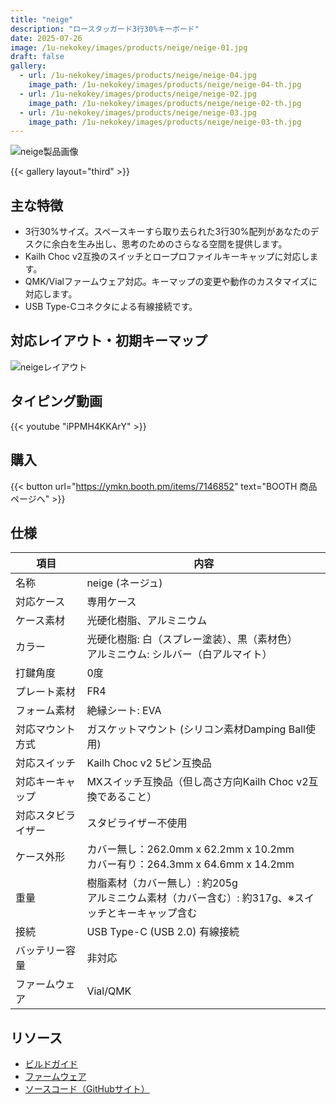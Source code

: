 ```yaml
---
title: "neige"
description: "ロースタッガード3行30%キーボード"
date: 2025-07-26
image: /1u-nekokey/images/products/neige/neige-01.jpg
draft: false
gallery:
  - url: /1u-nekokey/images/products/neige/neige-04.jpg
    image_path: /1u-nekokey/images/products/neige/neige-04-th.jpg
  - url: /1u-nekokey/images/products/neige/neige-02.jpg
    image_path: /1u-nekokey/images/products/neige/neige-02-th.jpg
  - url: /1u-nekokey/images/products/neige/neige-03.jpg
    image_path: /1u-nekokey/images/products/neige/neige-03-th.jpg
---
```


![neige製品画像](/1u-nekokey/images/products/neige/neige-01.jpg)

{{< gallery layout="third" >}}

## 主な特徴

- 3行30%サイズ。スペースキーすら取り去られた3行30%配列があなたのデスクに余白を生み出し、思考のためのさらなる空間を提供します。
- Kailh Choc v2互換のスイッチとロープロファイルキーキャップに対応します。
- QMK/Vialファームウェア対応。キーマップの変更や動作のカスタマイズに対応します。
- USB Type-Cコネクタによる有線接続です。

## 対応レイアウト・初期キーマップ

![neigeレイアウト](/1u-nekokey/images/products/neige/neige-layout.png)

## タイピング動画

{{< youtube "iPPMH4KKArY" >}}

## 購入

{{< button url="https://ymkn.booth.pm/items/7146852" text="BOOTH 商品ページへ" >}}

## 仕様

| 項目 | 内容 |
|---|---|
|名称|neige (ネージュ)|
|対応ケース|専用ケース|
|ケース素材|光硬化樹脂、アルミニウム|
|カラー|光硬化樹脂: 白（スプレー塗装）、黒（素材色）<br>アルミニウム: シルバー（白アルマイト）|
|打鍵角度|0度|
|プレート素材|FR4|
|フォーム素材|絶縁シート: EVA|
|対応マウント方式|ガスケットマウント (シリコン素材Damping Ball使用)|
|対応スイッチ|Kailh Choc v2 5ピン互換品|
|対応キーキャップ|MXスイッチ互換品（但し高さ方向Kailh Choc v2互換であること）|
|対応スタビライザー|スタビライザー不使用|
|ケース外形|カバー無し：262.0mm x 62.2mm x 10.2mm<br>カバー有り：264.3mm x 64.6mm x 14.2mm|
|重量|樹脂素材（カバー無し）: 約205g<br>アルミニウム素材（カバー含む）: 約317g、※スイッチとキーキャップ含む|
|接続|USB Type-C (USB 2.0) 有線接続|
|バッテリー容量|非対応|
|ファームウェア|Vial/QMK|

## リソース

- [ビルドガイド](https://ymkn.github.io/buildguide/neige.html)
- [ファームウェア](https://github.com/ymkn/neige/releases/download/v1.0/ymkn_neige_vial.bin)
- [ソースコード（GitHubサイト）](https://github.com/ymkn/neige/)